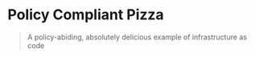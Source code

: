 # Policy Compliant Pizza

> A policy-abiding, absolutely delicious example of infrastructure as code
